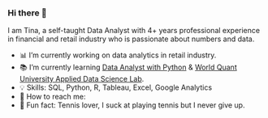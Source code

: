 ### Hi there 📢

I am Tina, a self-taught Data Analyst with 4+ years professional experience in financial and retail industry who is passionate about numbers and data.


- 📊 I’m currently working on data analytics in retail industry. 
- 📚 I’m currently learning [Data Analyst with Python](https://app.datacamp.com/learn/career-tracks/data-analyst-with-python) & [World Quant University Applied Data Science Lab]([https://app.datacamp.com/learn/career-tracks/data-analyst-with-sql-server](https://www.wqu.edu/programs/applied-ds-lab/)).
- 💡 Skills: SQL, Python, R, Tableau, Excel, Google Analytics
- 👋 How to reach me: 
- 💚 Fun fact: Tennis lover, I suck at playing tennis but I never give up.



